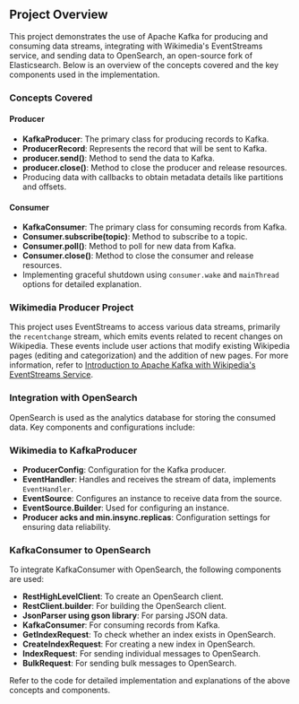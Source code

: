 ## Project Overview

This project demonstrates the use of Apache Kafka for producing and consuming data streams, integrating with Wikimedia's EventStreams service, and sending data to OpenSearch, an open-source fork of Elasticsearch. Below is an overview of the concepts covered and the key components used in the implementation.

### Concepts Covered

#### Producer
- **KafkaProducer**: The primary class for producing records to Kafka.
- **ProducerRecord**: Represents the record that will be sent to Kafka.
- **producer.send()**: Method to send the data to Kafka.
- **producer.close()**: Method to close the producer and release resources.
- Producing data with callbacks to obtain metadata details like partitions and offsets.

#### Consumer
- **KafkaConsumer**: The primary class for consuming records from Kafka.
- **Consumer.subscribe(topic)**: Method to subscribe to a topic.
- **Consumer.poll()**: Method to poll for new data from Kafka.
- **Consumer.close()**: Method to close the consumer and release resources.
- Implementing graceful shutdown using `consumer.wake` and `mainThread` options for detailed explanation.

### Wikimedia Producer Project

This project uses EventStreams to access various data streams, primarily the `recentchange` stream, which emits events related to recent changes on Wikipedia. These events include user actions that modify existing Wikipedia pages (editing and categorization) and the addition of new pages. For more information, refer to [Introduction to Apache Kafka with Wikipedia's EventStreams Service](https://towardsdatascience.com/introduction-to-apache-kafka-with-wikipedias-eventstreams-service-d06d4628e8d9).

### Integration with OpenSearch

OpenSearch is used as the analytics database for storing the consumed data. Key components and configurations include:

### Wikimedia to KafkaProducer
- **ProducerConfig**: Configuration for the Kafka producer.
- **EventHandler**: Handles and receives the stream of data, implements `EventHandler`.
- **EventSource**: Configures an instance to receive data from the source.
- **EventSource.Builder**: Used for configuring an instance.
- **Producer acks and min.insync.replicas**: Configuration settings for ensuring data reliability.

### KafkaConsumer to OpenSearch

To integrate KafkaConsumer with OpenSearch, the following components are used:
- **RestHighLevelClient**: To create an OpenSearch client.
- **RestClient.builder**: For building the OpenSearch client.
- **JsonParser using gson library**: For parsing JSON data.
- **KafkaConsumer**: For consuming records from Kafka.
- **GetIndexRequest**: To check whether an index exists in OpenSearch.
- **CreateIndexRequest**: For creating a new index in OpenSearch.
- **IndexRequest**: For sending individual messages to OpenSearch.
- **BulkRequest**: For sending bulk messages to OpenSearch.

Refer to the code for detailed implementation and explanations of the above concepts and components.
